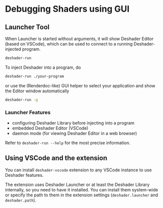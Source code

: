 # Debugging Shaders using GUI

## Launcher Tool
When Launcher is started without arguments, it will show Deshader Editor (based on VSCode), which can be used to connect to a running Deshader-injected program.
```sh
deshader-run
```
To inject Deshader into a program, do
```sh
deshader-run ./your-program
```
or use the (Renderdoc-like) GUI helper to select your application and show the Editor window automatically
```sh
deshader-run -g
```

### Launcher Features
- configuring Deshader Library before injecting into a program
- embedded Deshader Editor (VSCode)
- daemon mode (for viewing Deshader Editor in a web browser)

Refer to `deshader-run --help` for the most precise information.


## Using VSCode and the extension
You can install `deshader-vscode` extension to any VSCode instance to use Deshader features. 

The extension uses Deshader Launcher or at least the Deshader Library internally, so you need to have it installed. You can install them system-wide or specify the path to them in the extension settings (`deshader.launcher` and `deshader.path`).
